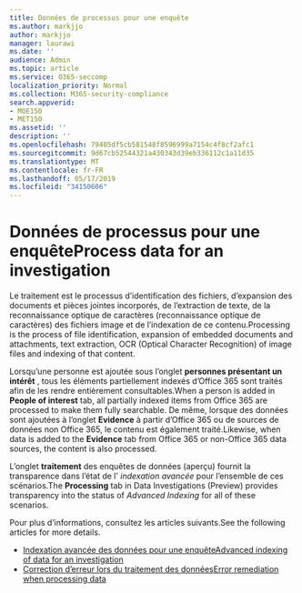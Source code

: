 ```yaml
---
title: Données de processus pour une enquête
ms.author: markjjo
author: markjjo
manager: laurawi
ms.date: ''
audience: Admin
ms.topic: article
ms.service: O365-seccomp
localization_priority: Normal
ms.collection: M365-security-compliance
search.appverid:
- MOE150
- MET150
ms.assetid: ''
description: ''
ms.openlocfilehash: 79405df5cb581548f8596999a7154c4f8cf2afc1
ms.sourcegitcommit: 9d67cb52544321a430343d39eb336112c1a11d35
ms.translationtype: MT
ms.contentlocale: fr-FR
ms.lasthandoff: 05/17/2019
ms.locfileid: "34150606"
---
```

# <a name="process-data-for-an-investigation"></a><span data-ttu-id="ff0e1-102">Données de processus pour une enquête</span><span class="sxs-lookup"><span data-stu-id="ff0e1-102">Process data for an investigation</span></span>

<span data-ttu-id="ff0e1-103">Le traitement est le processus d’identification des fichiers, d’expansion des documents et pièces jointes incorporés, de l’extraction de texte, de la reconnaissance optique de caractères (reconnaissance optique de caractères) des fichiers image et de l’indexation de ce contenu.</span><span class="sxs-lookup"><span data-stu-id="ff0e1-103">Processing is the process of file identification, expansion of embedded documents and attachments, text extraction, OCR (Optical Character Recognition) of image files and indexing of that content.</span></span>  

<span data-ttu-id="ff0e1-104">Lorsqu’une personne est ajoutée sous l’onglet **personnes présentant un intérêt** , tous les éléments partiellement indexés d’Office 365 sont traités afin de les rendre entièrement consultables.</span><span class="sxs-lookup"><span data-stu-id="ff0e1-104">When a person is added in **People of interest** tab, all partially indexed items from Office 365 are processed to make them fully searchable.</span></span>  <span data-ttu-id="ff0e1-105">De même, lorsque des données sont ajoutées à l’onglet **Evidence** à partir d’Office 365 ou de sources de données non Office 365, le contenu est également traité.</span><span class="sxs-lookup"><span data-stu-id="ff0e1-105">Likewise, when data is added to the **Evidence** tab from Office 365 or non-Office 365 data sources, the content is also processed.</span></span>

<span data-ttu-id="ff0e1-106">L’onglet **traitement** des enquêtes de données (aperçu) fournit la transparence dans l’état de l' *indexation avancée* pour l’ensemble de ces scénarios.</span><span class="sxs-lookup"><span data-stu-id="ff0e1-106">The **Processing** tab in Data Investigations (Preview) provides transparency into the status of *Advanced Indexing* for all of these scenarios.</span></span>

<span data-ttu-id="ff0e1-107">Pour plus d’informations, consultez les articles suivants.</span><span class="sxs-lookup"><span data-stu-id="ff0e1-107">See the following articles for more details.</span></span>

- [<span data-ttu-id="ff0e1-108">Indexation avancée des données pour une enquête</span><span class="sxs-lookup"><span data-stu-id="ff0e1-108">Advanced indexing of data for an investigation</span></span>](index-data-people-of-interest.md)
- [<span data-ttu-id="ff0e1-109">Correction d’erreur lors du traitement des données</span><span class="sxs-lookup"><span data-stu-id="ff0e1-109">Error remediation when processing data</span></span>](error-remediation.md)
